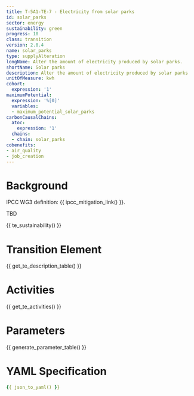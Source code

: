 ```yaml
---
title: T-5A1-TE-7 - Electricity from solar parks
id: solar_parks
sector: energy
sustainability: green
progress: 10
class: transition
version: 2.0.4
name: solar_parks
type: supplyAlteration
longName: Alter the amount of electricity produced by solar parks.
shortName: Solar parks
description: Alter the amount of electricity produced by solar parks
unitOfMeasure: kwh
cohort:
  expression: '1'
maximumPotential:
  expression: '%[0]'
  variables:
  - maximum_potential_solar_parks
carbonCausalChains:
  atoc:
    expression: '1'
  chains:
  - chain: solar_parks
cobenefits:
- air_quality
- job_creation
---
```

# Background

IPCC WG3 definition: {{ ipcc_mitigation_link() }}.

TBD



{{ te_sustainability() }}

# Transition Element

{{ get_te_description_table() }}




# Activities

{{ get_te_activities() }}


# Parameters

{{ generate_parameter_table() }}


# YAML Specification

```yaml
{{ json_to_yaml() }}
```